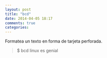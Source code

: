 ```yaml
---
layout: post
title: "bcd"
date: 2014-04-05 18:17
comments: true
categories: 
---
```

Formatea un texto en forma de tarjeta perforada.

>$ bcd linux es genial

